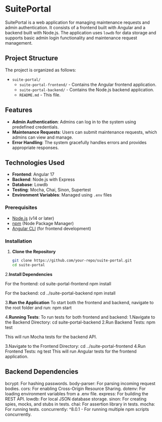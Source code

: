 # SuitePortal

SuitePortal is a web application for managing maintenance requests and admin authentication. It consists of a frontend built with Angular and a backend built with Node.js. The application uses `lowdb` for data storage and supports basic admin login functionality and maintenance request management.

## Project Structure

The project is organized as follows:

- `suite-portal/`
  - `suite-portal-frontend/` - Contains the Angular frontend application.
  - `suite-portal-backend/` - Contains the Node.js backend application.
  - `README.md` - This file.

## Features

- **Admin Authentication**: Admins can log in to the system using predefined credentials.
- **Maintenance Requests**: Users can submit maintenance requests, which admins can view and manage.
- **Error Handling**: The system gracefully handles errors and provides appropriate responses.

## Technologies Used

- **Frontend**: Angular 17
- **Backend**: Node.js with Express
- **Database**: Lowdb
- **Testing**: Mocha, Chai, Sinon, Supertest
- **Environment Variables**: Managed using `.env` files

### Prerequisites

- [Node.js](https://nodejs.org/) (v14 or later)
- [npm](https://www.npmjs.com/) (Node Package Manager)
- [Angular CLI](https://angular.io/cli) (for frontend development)

### Installation

1. **Clone the Repository**

   ```bash
   git clone https://github.com/your-repo/suite-portal.git
   cd suite-portal


2.**Install Dependencies** 

For the frontend:
cd suite-portal-frontend
npm install

For the backend:
cd ../suite-portal-backend
npm install

3.**Run the Application**
To start both the frontend and backend, navigate to the root folder and run:
npm start

4.**Running Tests**:
To run tests for both frontend and backend:
1.Navigate to the Backend Directory:
cd suite-portal-backend
2.Run Backend Tests:
npm test

This will run Mocha tests for the backend API.

3.Navigate to the Frontend Directory:
cd ../suite-portal-frontend
4.Run Frontend Tests:
ng test
This will run Angular tests for the frontend application.



## Backend Dependencies
bcrypt: For hashing passwords.
body-parser: For parsing incoming request bodies.
cors: For enabling Cross-Origin Resource Sharing.
dotenv: For loading environment variables from a .env file.
express: For building the REST API.
lowdb: For local JSON database storage.
sinon: For creating spies, mocks, and stubs in tests.
chai: For assertion library in tests.
mocha: For running tests.
concurrently: ^8.0.1 - For running multiple npm scripts concurrently.

